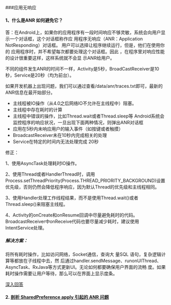 ###应用无响应

#### 1、什么是ANR 如何避免它？

答：在Android上，如果你的应用程序有一段时间响应不够灵敏，系统会向用户显示一个对话框，这个对话框称作应 用程序无响应（ANR：Application NotResponding）对话框。 用户可以选择让程序继续运行，但是，他们在使用你的 应用程序时，并不希望每次都要处理这个对话框。因此 ，在程序里对响应性能的设计很重要这样，这样系统就不会显 示ANR给用户。

不同的组件发生ANR的时间不一样，Activity是5秒，BroadCastReceiver是10秒，Service是20秒（均为前台）。

如果开发机器上出现问题，我们可以通过查看/data/anr/traces.txt即可，最新的ANR信息在最开始部分。

- 主线程被IO操作（从4.0之后网络IO不允许在主线程中）阻塞。
- 主线程中存在耗时的计算
- 主线程中错误的操作，比如Thread.wait或者Thread.sleep等 Android系统会监控程序的响应状况，一旦出现下面两种情况，则弹出ANR对话框
- 应用在5秒内未响应用户的输入事件（如按键或者触摸）
- BroadcastReceiver未在10秒内完成相关的处理
- Service在特定的时间内无法处理完成 20秒

修正：

1、使用AsyncTask处理耗时IO操作。

2、使用Thread或者HandlerThread时，调用Process.setThreadPriority(Process.THREAD_PRIORITY_BACKGROUND)设置优先级，否则仍然会降低程序响应，因为默认Thread的优先级和主线程相同。

3、使用Handler处理工作线程结果，而不是使用Thread.wait()或者Thread.sleep()来阻塞主线程。

4、Activity的onCreate和onResume回调中尽量避免耗时的代码。 BroadcastReceiver中onReceive代码也要尽量减少耗时，建议使用IntentService处理。

##### 解决方案：

将所有耗时操作，比如访问网络，Socket通信，查询大 量SQL 语句，复杂逻辑计算等都放在子线程中去，然 后通过handler.sendMessage、runonUIThread、AsyncTask、RxJava等方式更新UI。无论如何都要确保用户界面的流畅 度。如果耗时操作需要让用户等待，那么可以在界面上显示度条。

[深入回答](http://mp.weixin.qq.com/s?__biz=MzIwMTAzMTMxMg==&mid=2649493643&idx=1&sn=34b51d1f61bd2ecaa8fd0a2d39c4d1d1&chksm=8eec9b74b99b126246acc4547597dfe55c836b8f689b2d1a65bdf1ee2054ced2fc070bfa2678&mpshare=1&scene=24&srcid=0116vzNfMMv2dLizhAT8mEYq#rd)



#### 2. [剖析 SharedPreference apply 引起的 ANR 问题](https://mp.weixin.qq.com/s/IFgXvPdiEYDs5cDriApkxQ)



